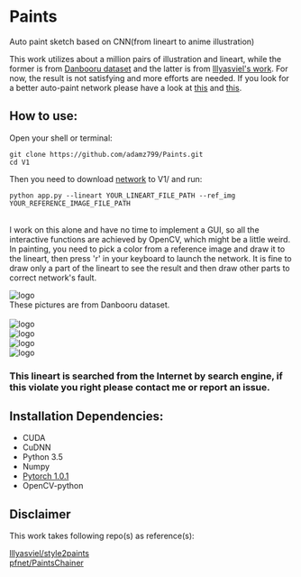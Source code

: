 # Paints
Auto paint sketch based on CNN(from lineart to anime illustration) 

This work utilizes about a million pairs of illustration and lineart, while the former is from [Danbooru dataset](https://www.gwern.net/Danbooru2018#download) and the latter is from [lllyasviel's work](https://github.com/lllyasviel/sketchKeras). For now, the result is not satisfying and more efforts are needed. If you look for a better auto-paint network please have a look at [this](https://github.com/pfnet/PaintsChainer) and [this](https://github.com/lllyasviel/style2paints).

## How to use:


Open your shell or terminal:

	git clone https://github.com/adamz799/Paints.git
    cd V1
	
Then you need to download [network](https://drive.google.com/file/d/1pNlnZnQQf-LxdmBZlwMVmzhAFxJFvbt-/view?usp=sharing) to V1/ and run:

    python app.py --lineart YOUR_LINEART_FILE_PATH --ref_img YOUR_REFERENCE_IMAGE_FILE_PATH 
    

<br>I work on this alone and have no time to implement a GUI, so all the interactive functions are achieved by OpenCV, which might be a little weird. In painting, you need to pick a color from a reference image and draw it to the lineart, then press 'r' in your keyboard to launch the network. It is fine to draw only a part of the lineart to see the result and then draw other parts to correct network's fault.




![logo](https://github.com/adamz799/Paints/blob/master/demo/splice_51419210.png)
<br>These pictures are from Danbooru dataset.
<br>
<br>![logo](https://github.com/adamz799/Paints/blob/master/demo/d2.PNG)
<br>![logo](https://github.com/adamz799/Paints/blob/master/demo/d3.PNG)
<br>![logo](https://github.com/adamz799/Paints/blob/master/demo/d4.PNG)
<br>![logo](https://github.com/adamz799/Paints/blob/master/demo/d5.PNG)
### This lineart is searched from the Internet by search engine, if this violate you right please contact me or report an issue. 


## Installation Dependencies:
* CUDA
* CuDNN
* Python 3.5
* Numpy
* [Pytorch 1.0.1](https://pytorch.org/)
* OpenCV-python

## Disclaimer
This work takes following repo(s) as reference(s):

[lllyasviel/style2paints](https://github.com/lllyasviel/style2paints)
<br>[pfnet/PaintsChainer](https://github.com/pfnet/PaintsChainer)
